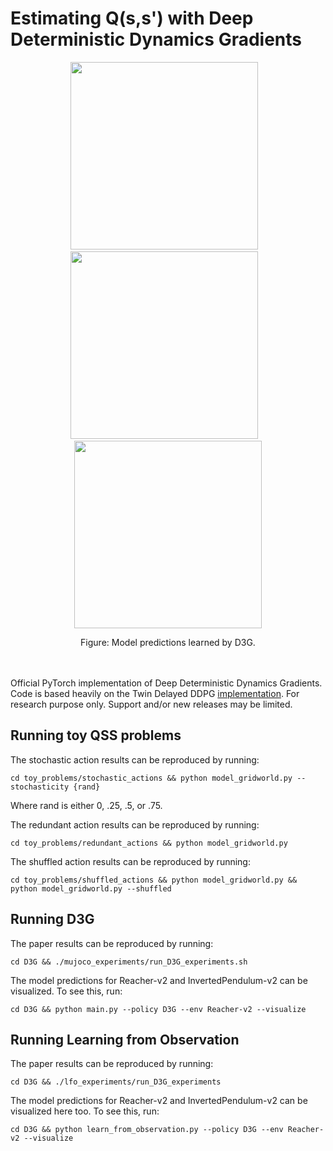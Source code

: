 # Estimating Q(s,s') with Deep Deterministic Dynamics Gradients

<p align=center>
<img src="https://github.com/uber-research/D3G/blob/master/resources/trajectory.gif" width="300">&nbsp;&nbsp;&nbsp;<img src="https://github.com/uber-research/D3G/blob/master/resources/learned_pendulum.gif" width="300">&nbsp;&nbsp;&nbsp;<img src="https://github.com/uber-research/D3G/blob/master/resources/learned_reacher.gif" width="300">
</p>

<div align="center">
  Figure: Model predictions learned by D3G.
</div>
</br>
</br>

Official PyTorch implementation of Deep Deterministic Dynamics Gradients. Code is based heavily on the Twin Delayed DDPG [implementation](https://github.com/sfujim/TD3). For research purpose only. Support and/or new releases may be limited.

## Running toy QSS problems
The stochastic action results can be reproduced by running:
```
cd toy_problems/stochastic_actions && python model_gridworld.py --stochasticity {rand}
```
Where rand is either 0, .25, .5, or .75.

The redundant action results can be reproduced by running:
```
cd toy_problems/redundant_actions && python model_gridworld.py
```

The shuffled action results can be reproduced by running:
```
cd toy_problems/shuffled_actions && python model_gridworld.py && python model_gridworld.py --shuffled
```

## Running D3G
The paper results can be reproduced by running:
```
cd D3G && ./mujoco_experiments/run_D3G_experiments.sh
```

The model predictions for Reacher-v2 and InvertedPendulum-v2 can be visualized. To see this, run:
```
cd D3G && python main.py --policy D3G --env Reacher-v2 --visualize
```

## Running Learning from Observation
The paper results can be reproduced by running:
```
cd D3G && ./lfo_experiments/run_D3G_experiments
```

The model predictions for Reacher-v2 and InvertedPendulum-v2 can be visualized here too. To see this, run:
```
cd D3G && python learn_from_observation.py --policy D3G --env Reacher-v2 --visualize
```
